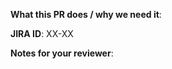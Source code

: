 <!-- !!!! README !!!! Please fill this out. -->
<!-- 
  Please follow the PR naming conventions: 
  https://outreach-io.atlassian.net/wiki/spaces/EN/pages/1902444645/Conventional+Commits
-->


<!-- A short description of what your PR does and what it solves. -->
**What this PR does / why we need it**: 

<!--- Block(jiraPrefix) --->
**JIRA ID**: XX-XX
<!--- EndBlock(jiraPrefix) --->

<!-- Notes that may be helpful for anyone reviewing this PR -->
**Notes for your reviewer**:
